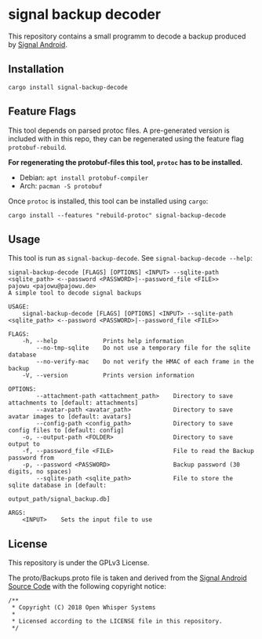 # signal backup decoder

This repository contains a small programm to decode a backup produced by [Signal Android](https://github.com/signalapp/Signal-Android).

## Installation

```
cargo install signal-backup-decode
```

## Feature Flags

This tool depends on parsed protoc files. A pre-generated version is included with in this repo, they can be regenerated using the feature flag `protobuf-rebuild`.

**For regenerating the protobuf-files this tool, `protoc` has to be installed.**

- Debian: ```apt install protobuf-compiler```
- Arch: ```pacman -S protobuf```

Once `protoc` is installed, this tool can be installed using `cargo`:

```
cargo install --features "rebuild-protoc" signal-backup-decode
```


## Usage

This tool is run as `signal-backup-decode`. See `signal-backup-decode --help`:

```
signal-backup-decode [FLAGS] [OPTIONS] <INPUT> --sqlite-path <sqlite_path> <--password <PASSWORD>|--password_file <FILE>>
pajowu <pajowu@pajowu.de>
A simple tool to decode signal backups

USAGE:
    signal-backup-decode [FLAGS] [OPTIONS] <INPUT> --sqlite-path <sqlite_path> <--password <PASSWORD>|--password_file <FILE>>

FLAGS:
    -h, --help             Prints help information
        --no-tmp-sqlite    Do not use a temporary file for the sqlite database
        --no-verify-mac    Do not verify the HMAC of each frame in the backup
    -V, --version          Prints version information

OPTIONS:
        --attachment-path <attachment_path>    Directory to save attachments to [default: attachments]
        --avatar-path <avatar_path>            Directory to save avatar images to [default: avatars]
        --config-path <config_path>            Directory to save config files to [default: config]
    -o, --output-path <FOLDER>                 Directory to save output to
    -f, --password_file <FILE>                 File to read the Backup password from
    -p, --password <PASSWORD>                  Backup password (30 digits, no spaces)
        --sqlite-path <sqlite_path>            File to store the sqlite database in [default:
                                               output_path/signal_backup.db]

ARGS:
    <INPUT>    Sets the input file to use

```

## License

This repository is under the GPLv3 License.

The proto/Backups.proto file is taken and derived from the [Signal Android Source Code](https://github.com/signalapp/Signal-Android) with the following copyright notice:

```
/**
 * Copyright (C) 2018 Open Whisper Systems
 *
 * Licensed according to the LICENSE file in this repository.
 */
```
